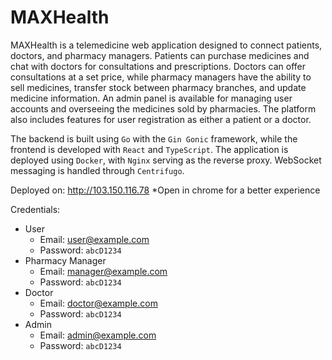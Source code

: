 # MAXHealth

MAXHealth is a telemedicine web application designed to connect patients, doctors, and pharmacy managers. Patients can purchase medicines and chat with doctors for consultations and prescriptions. Doctors can offer consultations at a set price, while pharmacy managers have the ability to sell medicines, transfer stock between pharmacy branches, and update medicine information. An admin panel is available for managing user accounts and overseeing the medicines sold by pharmacies. The platform also includes features for user registration as either a patient or a doctor.

The backend is built using `Go` with the `Gin Gonic` framework, while the frontend is developed with `React` and `TypeScript`. The application is deployed using `Docker`, with `Nginx` serving as the reverse proxy. WebSocket messaging is handled through `Centrifugo`.

Deployed on: http://103.150.116.78 *Open in chrome for a better experience

Credentials:
- User
    - Email: user@example.com	
    - Password: `abcD1234`
- Pharmacy Manager
    - Email: manager@example.com	
    - Password: `abcD1234`
- Doctor
    - Email: doctor@example.com	
    - Password: `abcD1234`
- Admin
    - Email: admin@example.com
    - Password: `abcD1234`
